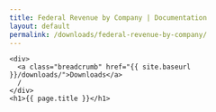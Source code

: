 ```yaml
---
title: Federal Revenue by Company | Documentation
layout: default
permalink: /downloads/federal-revenue-by-company/
---
```


<div class="container-outer container-padded">

  <article class="container-left-7">

    <div>
      <a class="breadcrumb" href="{{ site.baseurl }}/downloads/">Downloads</a>
      /
    </div>
    <h1>{{ page.title }}</h1>

    
  </article>

</div>
